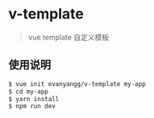# v-template

> vue template 自定义模板

## 使用说明

``` bash
$ vue init evanyangg/v-template my-app
$ cd my-app
$ yarn install
$ npm run dev
```
